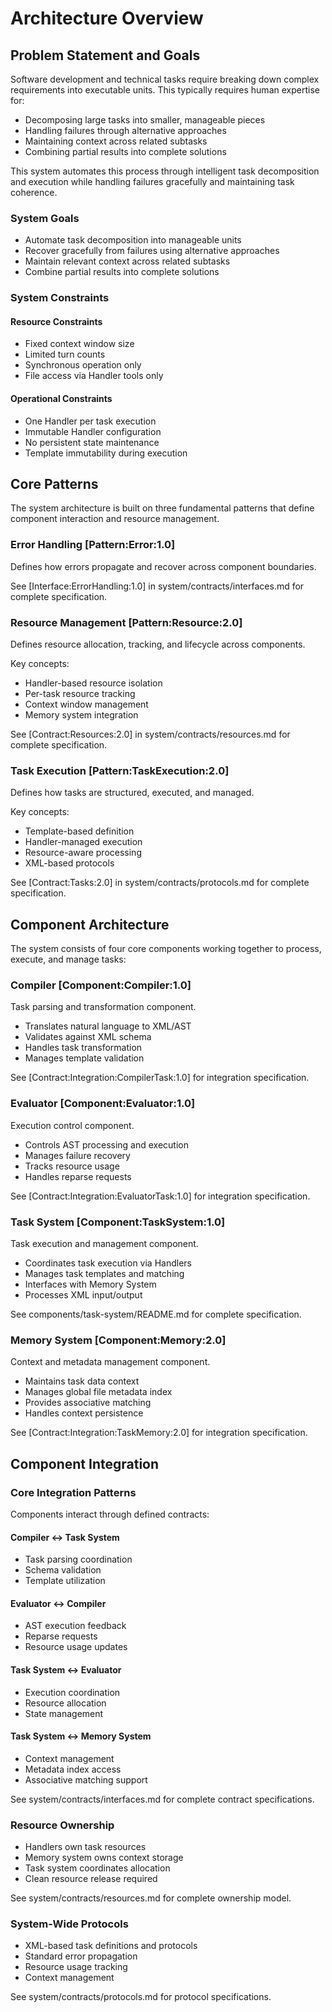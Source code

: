 # Architecture Overview

## Problem Statement and Goals

Software development and technical tasks require breaking down complex requirements into executable units. This typically requires human expertise for:
- Decomposing large tasks into smaller, manageable pieces  
- Handling failures through alternative approaches
- Maintaining context across related subtasks
- Combining partial results into complete solutions

This system automates this process through intelligent task decomposition and execution while handling failures gracefully and maintaining task coherence.

### System Goals
- Automate task decomposition into manageable units
- Recover gracefully from failures using alternative approaches
- Maintain relevant context across related subtasks
- Combine partial results into complete solutions

### System Constraints

#### Resource Constraints
- Fixed context window size
- Limited turn counts
- Synchronous operation only
- File access via Handler tools only

#### Operational Constraints  
- One Handler per task execution
- Immutable Handler configuration
- No persistent state maintenance
- Template immutability during execution

## Core Patterns

The system architecture is built on three fundamental patterns that define component interaction and resource management.

### Error Handling [Pattern:Error:1.0]
Defines how errors propagate and recover across component boundaries.

See [Interface:ErrorHandling:1.0] in system/contracts/interfaces.md for complete specification.

### Resource Management [Pattern:Resource:2.0]
Defines resource allocation, tracking, and lifecycle across components.

Key concepts:
- Handler-based resource isolation
- Per-task resource tracking
- Context window management
- Memory system integration

See [Contract:Resources:2.0] in system/contracts/resources.md for complete specification.

### Task Execution [Pattern:TaskExecution:2.0]
Defines how tasks are structured, executed, and managed.

Key concepts:
- Template-based definition
- Handler-managed execution
- Resource-aware processing
- XML-based protocols

See [Contract:Tasks:2.0] in system/contracts/protocols.md for complete specification.

## Component Architecture

The system consists of four core components working together to process, execute, and manage tasks:

### Compiler [Component:Compiler:1.0]
Task parsing and transformation component.
- Translates natural language to XML/AST
- Validates against XML schema
- Handles task transformation
- Manages template validation

See [Contract:Integration:CompilerTask:1.0] for integration specification.

### Evaluator [Component:Evaluator:1.0]
Execution control component.
- Controls AST processing and execution
- Manages failure recovery
- Tracks resource usage
- Handles reparse requests

See [Contract:Integration:EvaluatorTask:1.0] for integration specification.

### Task System [Component:TaskSystem:1.0]
Task execution and management component.
- Coordinates task execution via Handlers
- Manages task templates and matching
- Interfaces with Memory System
- Processes XML input/output

See components/task-system/README.md for complete specification.

### Memory System [Component:Memory:2.0]
Context and metadata management component.
- Maintains task data context
- Manages global file metadata index
- Provides associative matching
- Handles context persistence

See [Contract:Integration:TaskMemory:2.0] for integration specification.

## Component Integration

### Core Integration Patterns
Components interact through defined contracts:

#### Compiler ↔ Task System
- Task parsing coordination
- Schema validation
- Template utilization

#### Evaluator ↔ Compiler
- AST execution feedback
- Reparse requests
- Resource usage updates

#### Task System ↔ Evaluator
- Execution coordination
- Resource allocation
- State management

#### Task System ↔ Memory System
- Context management
- Metadata index access
- Associative matching support

See system/contracts/interfaces.md for complete contract specifications.

### Resource Ownership
- Handlers own task resources
- Memory system owns context storage
- Task system coordinates allocation
- Clean resource release required

See system/contracts/resources.md for complete ownership model.

### System-Wide Protocols
- XML-based task definitions and protocols
- Standard error propagation
- Resource usage tracking
- Context management

See system/contracts/protocols.md for protocol specifications.

